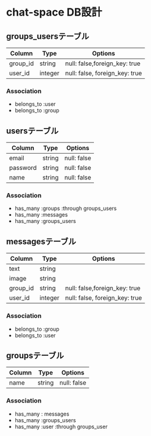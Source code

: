 # chat-space DB設計

## groups_usersテーブル
|Column|Type|Options|
|------|----|-------|
|group_id|string|null: false,foreign_key: true|
|user_id|integer|null: false, foreign_key: true|
### Association
- belongs_to :user
- belongs_to :group

## usersテーブル
|Column|Type|Options|
|------|----|-------|
|email|string|null: false|
|password|string|null: false|
|name|string|null: false|
### Association
- has_many :groups :through groups_users
- has_many :messages
- has_many :groups_users

## messagesテーブル
|Column|Type|Options|
|------|----|-------|
|text|string||
|image|string||
|group_id|string|null: false,foreign_key: true|
|user_id|integer|null: false, foreign_key: true|
### Association
- belongs_to :group
- belongs_to :user

## groupsテーブル
|Column|Type|Options|
|------|----|-------|
|name|string|null: false|
### Association
- has_many : messages
- has_many :groups_users
- has_many :user :through groups_user